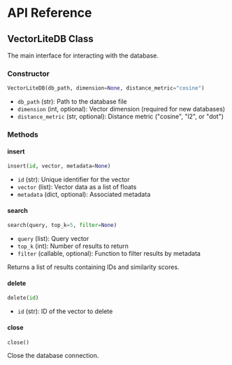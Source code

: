 # API Reference

## VectorLiteDB Class

The main interface for interacting with the database.

### Constructor

```python
VectorLiteDB(db_path, dimension=None, distance_metric="cosine")
```

- `db_path` (str): Path to the database file
- `dimension` (int, optional): Vector dimension (required for new databases)
- `distance_metric` (str, optional): Distance metric ("cosine", "l2", or "dot")

### Methods

#### insert

```python
insert(id, vector, metadata=None)
```

- `id` (str): Unique identifier for the vector
- `vector` (list): Vector data as a list of floats
- `metadata` (dict, optional): Associated metadata

#### search

```python
search(query, top_k=5, filter=None)
```

- `query` (list): Query vector
- `top_k` (int): Number of results to return
- `filter` (callable, optional): Function to filter results by metadata

Returns a list of results containing IDs and similarity scores.

#### delete

```python
delete(id)
```

- `id` (str): ID of the vector to delete

#### close

```python
close()
```

Close the database connection.
